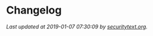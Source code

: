# Changelog

_Last updated at 2019-01-07 07:30:09 by [securitytext.org](https://securitytext.org)._
